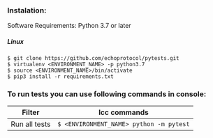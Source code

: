 ### Instalation:
Software Requirements: Python 3.7 or later

##### Linux
    $ git clone https://github.com/echoprotocol/pytests.git
    $ virtualenv <ENVIRONMENT_NAME> -p python3.7
    $ source <ENVIRONMENT_NAME>/bin/activate
    $ pip3 install -r requirements.txt

### To run tests you can use following commands in console:
Filter                           | lcc commands
---------------------------------|----------------------
Run all tests                    | `$ <ENVIRONMENT_NAME> python -m pytest`

